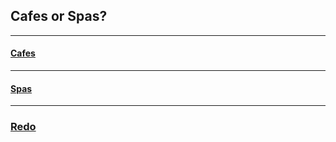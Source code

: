 ## Cafes or Spas?
---
#### [Cafes](trips/cafes.md)
---
#### [Spas](trips/spas.md) 
---

### [Redo](home.md)
